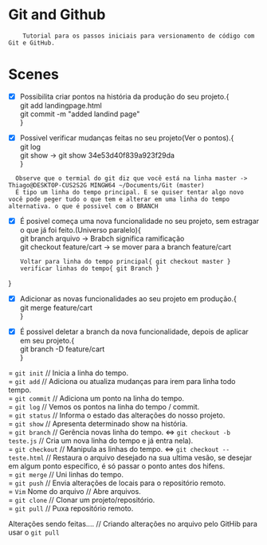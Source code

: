 # Git and Github
        Tutorial para os passos iniciais para versionamento de código com Git e GitHub.
# Scenes
- [X]  Possibilita criar pontos na história da produção do seu projeto.{<br>
        git add landingpage.html<br>
        git commit -m "added landind page"<br>
}

- [x]  Possivel verificar mudanças feitas no seu projeto(Ver o pontos).{<br>
        git log<br>
        git show -> git show 34e53d40f839a923f29da<br>
}

`  Observe que o termial do git diz que você está na linha master -> Thiago@DESKTOP-CUS2S2G MINGW64 ~/Documents/Git (master)`  
`   É tipo um linha do tempo principal. E se quiser tentar algo novo você pode peger tudo o que tem e alterar em uma linha do tempo alternativa. o que é possivel com o BRANCH `

- [X] É posivel começa uma nova funcionalidade no seu projeto, sem estragar o que já foi feito.(Universo paralelo){<br>
     git branch arquivo -> Brabch significa ramificação  <br>
     git checkout feature/cart -> se mover para a branch feature/cart<br>
     
     ` Voltar para linha do tempo principal{ git checkout master } `
     ` verificar linhas do tempo{ git Branch } `

}
- [X] Adicionar as novas funcionalidades ao seu projeto em produção.{<br> git merge feature/cart<br> }

- [X] É possivel deletar a branch da nova funcionalidade, depois de aplicar em seu projeto.{ <br> git branch -D feature/cart<br> }

= ` git init ` // Inicia a linha do tempo.<br>
= ` git add ` // Adiciona ou atualiza mudanças para irem para linha todo tempo.<br>
= ` git commit ` // Adiciona um ponto na linha do tempo.<br>
= ` git log ` // Vemos os pontos na linha do tempo / commit.<br>
= ` git status ` // Informa o estado das alterações do nosso projeto.<br>
= ` git show ` // Apresenta determinado show na história.<br>
= ` git branch ` // Gerência novas linha do tempo. <=> `git checkout -b teste.js` // Cria um nova linha do tempo e já entra nela).<br>
= ` git checkout ` // Manipula as linhas do tempo. <=> `git checkout -- teste.html` // Restaura o arquivo desejado na sua ultima vesão, se desejar em algum ponto específico, é só passar o ponto antes dos hifens.<br> 
= ` git merge ` // Uni linhas do tempo.<br>
= ` git push ` // Envia alterações de locais para o repositório remoto.<br>
= ` Vim ` Nome do arquivo  // Abre arquivos.<br>
= ` git clone ` // Clonar um projeto/repositório.<br>
= ` git pull ` // Puxa repositório remoto.<br>

Alterações sendo feitas....
// Criando alterações no arquivo pelo GitHib para usar o `git pull` 



